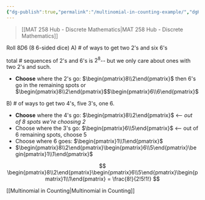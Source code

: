 ```yaml
---
{"dg-publish":true,"permalink":"/multinomial-in-counting-example/","dgHomeLink":true,"dgPassFrontmatter":false,"dgShowLocalGraph":true}
---
```


> [[MAT 258 Hub - Discrete Mathematics|MAT 258 Hub - Discrete Mathematics]]

Roll $8D6$ (8 6-sided dice)
A) # of ways to get two 2's and six 6's

total # sequences of 2's and 6's is $2^{8}$-- but we only care about ones with two 2's and such.
- **Choose** where the 2's go: $\begin{pmatrix}8\\2\end{pmatrix}$
  then 6's go in the remaining spots
  or $\begin{pmatrix}8\\2\end{pmatrix}$$\begin{pmatrix}6\\6\end{pmatrix}$


B) # of ways to get two 4's, five 3's, one 6.
- **Choose** where the 4's go: $\begin{pmatrix}8\\2\end{pmatrix}$ <-- *out of 8 spots we're choosing 2*
- Choose where the 3's go: $\begin{pmatrix}6\\5\end{pmatrix}$ <-- out of 6 remaining spots, choose 5
- Choose where $6$ goes: $\begin{pmatrix}1\\1\end{pmatrix}$
- $\begin{pmatrix}8\\2\end{pmatrix}\begin{pmatrix}6\\5\end{pmatrix}\begin{pmatrix}1\\1\end{pmatrix}$

$$
\begin{pmatrix}8\\2\end{pmatrix}\begin{pmatrix}6\\5\end{pmatrix}\begin{pmatrix}1\\1\end{pmatrix} = \frac{8!}{2!5!1!}
$$

[[Multinomial in Counting|Multinomial in Counting]]